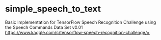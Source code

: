 # simple_speech_to_text
Basic Implementation for TensorFlow Speech Recognition Challenge using the Speech Commands Data Set v0.01
https://www.kaggle.com/c/tensorflow-speech-recognition-challenge/=